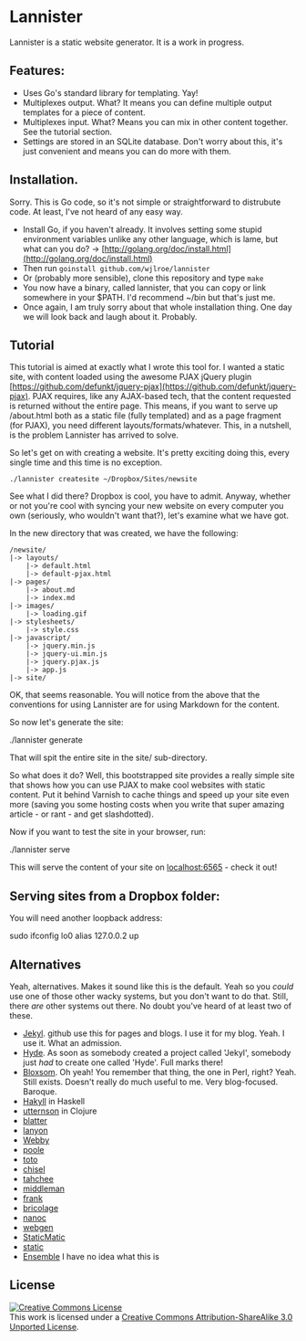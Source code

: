 # Lannister

Lannister is a static website generator. It is a work in progress.

## Features:

* Uses Go's standard library for templating. Yay!
* Multiplexes output. What? It means you can define multiple output templates for a piece of content.
* Multiplexes input. What? Means you can mix in other content together. See the tutorial section.
* Settings are stored in an SQLite database. Don't worry about this, it's just convenient and means you can do more with them.

## Installation.

Sorry. This is Go code, so it's not simple or straightforward to distrubute code. At least, I've not heard of any easy way.

* Install Go, if you haven't already. It involves setting some stupid environment variables unlike any other language, which is lame, but what can you do? -> [http://golang.org/doc/install.html](http://golang.org/doc/install.html)
* Then run `goinstall github.com/wjlroe/lannister`
* Or (probably more sensible), clone this repository and type `make`
* You now have a binary, called lannister, that you can copy or link somewhere in your $PATH. I'd recommend ~/bin but that's just me.
* Once again, I am truly sorry about that whole installation thing. One day we will look back and laugh about it. Probably.

## Tutorial

This tutorial is aimed at exactly what I wrote this tool for. I wanted a static site, with content loaded using the awesome PJAX jQuery plugin [https://github.com/defunkt/jquery-pjax](https://github.com/defunkt/jquery-pjax). PJAX requires, like any AJAX-based tech, that the content requested is returned without the entire page. This means, if you want to serve up /about.html both as a static file (fully templated) and as a page fragment (for PJAX), you need different layouts/formats/whatever. This, in a nutshell, is the problem Lannister has arrived to solve.

So let's get on with creating a website. It's pretty exciting doing this, every single time and this time is no exception.

    ./lannister createsite ~/Dropbox/Sites/newsite

See what I did there? Dropbox is cool, you have to admit. Anyway, whether or not you're cool with syncing your new website on every computer you own (seriously, who wouldn't want that?), let's examine what we have got.

In the new directory that was created, we have the following:

    /newsite/
    |-> layouts/
        |-> default.html
        |-> default-pjax.html
    |-> pages/
        |-> about.md
        |-> index.md
    |-> images/
        |-> loading.gif
    |-> stylesheets/
        |-> style.css
    |-> javascript/
        |-> jquery.min.js
        |-> jquery-ui.min.js
        |-> jquery.pjax.js
        |-> app.js
    |-> site/

OK, that seems reasonable. You will notice from the above that the conventions for using Lannister are for using Markdown for the content.

So now let's generate the site:

   ./lannister generate

That will spit the entire site in the site/ sub-directory.

So what does it do? Well, this bootstrapped site provides a really simple site that shows how you can use PJAX to make cool websites with static content. Put it behind Varnish to cache things and speed up your site even more (saving you some hosting costs when you write that super amazing article - or rant - and get slashdotted).

Now if you want to test the site in your browser, run:

   ./lannister serve

This will serve the content of your site on [localhost:6565](http://localhost:6565) - check it out!

## Serving sites from a Dropbox folder:

You will need another loopback address:

   sudo ifconfig lo0 alias 127.0.0.2 up

## Alternatives

Yeah, alternatives. Makes it sound like this is the default. Yeah so you *could* use one of those other wacky systems, but you don't want to do that. Still, there *are* other systems out there. No doubt you've heard of at least two of these.

* [Jekyl](https://github.com/mojombo/jekyll). github use this for pages and blogs. I use it for my blog. Yeah. I use it. What an admission.
* [Hyde](http://ringce.com/hyde). As soon as somebody created a project called 'Jekyl', somebody just *had* to create one called 'Hyde'. Full marks there!
* [Bloxsom](http://www.blosxom.com/). Oh yeah! You remember that thing, the one in Perl, right? Yeah. Still exists. Doesn't really do much useful to me. Very blog-focused. Baroque.
* [Hakyll](http://jaspervdj.be/hakyll/index.html) in Haskell
* [utternson](https://github.com/pepijndevos/utterson) in Clojure
* [blatter](http://bitbucket.org/jek/blatter/)
* [lanyon](http://bitbucket.org/arthurk/lanyon/)
* [Webby](http://webby.rubyforge.org/)
* [poole](https://bitbucket.org/obensonne/poole/src)
* [toto](http://cloudhead.io/toto)
* [chisel](https://github.com/dz/chisel)
* [tahchee](http://ivy.fr/tahchee/)
* [middleman](https://github.com/tdreyno/middleman)
* [frank](https://github.com/blahed/frank)
* [bricolage](http://bricolagecms.org/)
* [nanoc](http://nanoc.stoneship.org/)
* [webgen](http://webgen.rubyforge.org/)
* [StaticMatic](http://staticmatic.rubyforge.org/)
* [static](http://static.newqdev.com/)
* [Ensemble](https://launchpad.net/ensemble) I have no idea what this is

## License

<a rel="license" href="http://creativecommons.org/licenses/by-sa/3.0/"><img alt="Creative Commons License" style="border-width:0" src="http://i.creativecommons.org/l/by-sa/3.0/88x31.png" /></a><br />This work is licensed under a <a rel="license" href="http://creativecommons.org/licenses/by-sa/3.0/">Creative Commons Attribution-ShareAlike 3.0 Unported License</a>.


